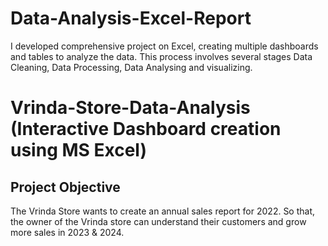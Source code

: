 # Data-Analysis-Excel-Report
I developed comprehensive  project on Excel, creating multiple dashboards and tables to analyze the data. This process involves several stages Data Cleaning, Data Processing, Data Analysing and visualizing.  

# Vrinda-Store-Data-Analysis (Interactive Dashboard creation using MS Excel)

## Project Objective

The Vrinda Store wants to create an annual sales report for 2022. So that, the owner of the Vrinda store can understand their customers and grow more sales in 2023 & 2024.
